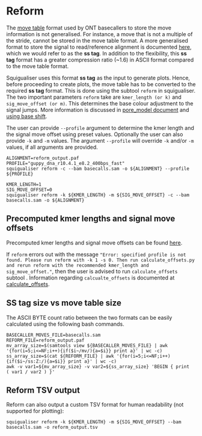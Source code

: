 # Reform

The [move table](move_table.md) format used by ONT basecallers to store the move information is not generalised. For instance, a move that is not a multiple of the stride, cannot be stored in the move table format. A more generalised format to store the signal to read/reference alignment is documented [here](https://hasindu2008.github.io/f5c/docs/output#ss-tag), which we would refer to as the **ss tag**. In addition to the flexibility, this **ss tag** format has a greater compression ratio (~1.6) in ASCII format compared to the move table format.

Squigualiser uses this format **ss tag** as the input to generate plots. Hence, before proceeding to create plots, the move table has to be converted to the required **ss tag** format. This is done using the subtool `reform` in squigualiser.
The two important parameters `reform` take are `kmer_length (or k)` and `sig_move_offset (or m)`.
This determines the base colour adjustment to the signal jumps. More information is discussed in [pore_model document](pore_model.md) and [using base shift](base_shift_and_eventalignment.md).

The user can provide `--profile` argument to determine the kmer length and the signal move offset using preset values.
Optionally the user can also provide `-k` and `-m` values. The argument  `--profile` will override `-k` and/or `-m` values, if all arguments are provided.

```
ALIGNMENT=reform_output.paf
PROFILE="guppy_dna_r10.4.1_e8.2_400bps_fast"
squigualiser reform -c --bam basecalls.sam -o ${ALIGNMENT} --profile ${PROFILE} 

KMER_LENGTH=1
SIG_MOVE_OFFSET=0
squigualiser reform -k ${KMER_LENGTH} -m ${SIG_MOVE_OFFSET} -c --bam basecalls.sam -o ${ALIGNMENT}
```

## Precomputed kmer lengths and signal move offsets

Precomputed kmer lengths and signal move offsets can be found [here](profiles.md#precomputed-kmer-lengths-and-signal-moves-offsets).

If `reform` errors out with the message `"Error: specified profile is not found. Please run reform with -k 1 -s 0. Then run calculate_offsets.py and rerun reform with the recommended kmer_length and sig_move_offset."`, then the user is advised to run `calculate_offsets` subtool .
Information regarding `calcualte_offsets` is documented at [calculate_offsets](calculate_offsets.md).

## SS tag size vs move table size

The ASCII BYTE count ratio between the two formats can be easily calculated using the following bash commands.
```
BASECALLER_MOVES_FILE=basecalls.sam
REFORM_FILE=reform_output.paf
mv_array_size=$(samtools view ${BASECALLER_MOVES_FILE} | awk '{for(i=5;i<=NF;i++){if($i~/mv/){a=$i}} print a}' | wc -c)
ss_array_size=$(cat ${REFORM_FILE} | awk '{for(i=5;i<=NF;i++){if($i~/ss:Z:/){a=$i}} print a}' | wc -c)
awk -v var1=${mv_array_size} -v var2=${ss_array_size} 'BEGIN { print  ( var1 / var2 ) }'
```

## Reform TSV output 

Reform can also output a custom TSV format for human readability (not supported for plotting):
```
squigualiser reform -k ${KMER_LENGTH} -m ${SIG_MOVE_OFFSET} --bam basecalls.sam -o reform_output.tsv
```
